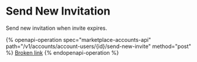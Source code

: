 # Send New Invitation

Send new invitation when invite expires.

{% openapi-operation spec="marketplace-accounts-api" path="/v1/accounts/account-users/{id}/send-new-invite" method="post" %}
[Broken link](broken-reference)
{% endopenapi-operation %}
